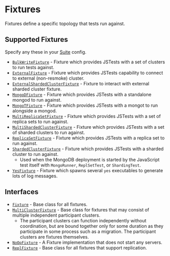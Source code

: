 # Fixtures

Fixtures define a specific topology that tests run against.

## Supported Fixtures

Specify any these in your [Suite](../../../../buildscripts/resmokeconfig/suites/README.md) config.

- [`BulkWriteFixture`](./bulk_write.py) - Fixture which provides JSTests with a set of clusters to run tests against.
- [`ExternalFixture`](./external.py) - Fixture which provides JSTests capability to connect to external (non-resmoke) cluster.
- [`ExternalShardedClusterFixture`](./shardedcluster.py) - Fixture to interact with external sharded cluster fixture.
- [`MongoDFixture`](./standalone.py) - Fixture which provides JSTests with a standalone mongod to run against.
- [`MongoTFixture`](./mongot.py) - Fixture which provides JSTests with a mongot to run alongside a mongod.
- [`MultiReplicaSetFixture`](./multi_replica_set.py) - Fixture which provides JSTests with a set of replica sets to run against.
- [`MultiShardedClusterFixture`](./multi_sharded_cluster.py) - Fixture which provides JSTests with a set of sharded clusters to run against.
- [`ReplicaSetFixture`](./replicaset.py) - Fixture which provides JSTests with a replica set to run against.
- [`ShardedClusterFixture`](./shardedcluster.py) - Fixture which provides JSTests with a sharded cluster to run against.
  - Used when the MongoDB deployment is started by the JavaScript test itself with `MongoRunner`, `ReplSetTest`, or `ShardingTest`.
- [`YesFixture`](./yesfixture.py) - Fixture which spawns several `yes` executables to generate lots of log messages.

## Interfaces

- [`Fixture`](./interface.py) - Base class for all fixtures.
- [`MultiClusterFixture`](./interface.py) - Base class for fixtures that may consist of multiple independent participant clusters.
  - The participant clusters can function independently without coordination, but are bound together only for some duration as they participate in some process such as a migration. The participant clusters are fixtures themselves.
- [`NoOpFixture`](./interface.py) - A Fixture implementation that does not start any servers.
- [`ReplFixture`](./interface.py) - Base class for all fixtures that support replication.
